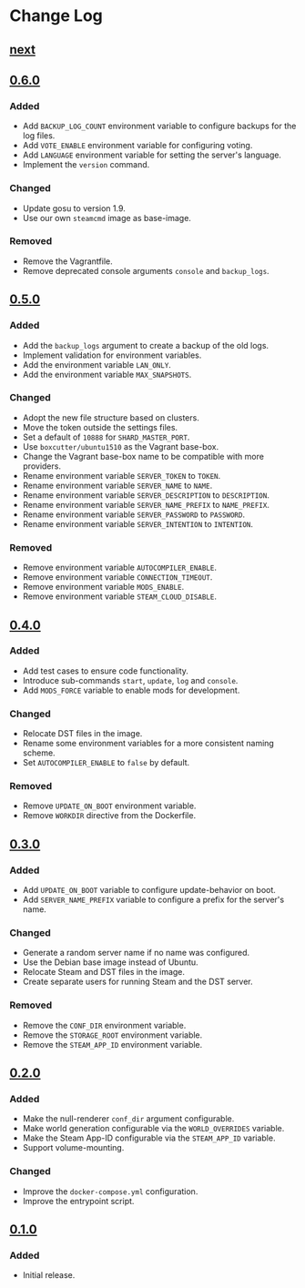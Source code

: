 # Change Log

## [next]

## [0.6.0]

### Added
- Add `BACKUP_LOG_COUNT` environment variable to configure backups for the log files.
- Add `VOTE_ENABLE` environment variable for configuring voting.
- Add `LANGUAGE` environment variable for setting the server's language.
- Implement the `version` command.

### Changed
- Update gosu to version 1.9.
- Use our own `steamcmd` image as base-image.

### Removed
- Remove the Vagrantfile.
- Remove deprecated console arguments `console` and `backup_logs`.

## [0.5.0]

### Added
- Add the `backup_logs` argument to create a backup of the old logs.
- Implement validation for environment variables.
- Add the environment variable `LAN_ONLY`.
- Add the environment variable `MAX_SNAPSHOTS`.

### Changed
- Adopt the new file structure based on clusters.
- Move the token outside the settings files.
- Set a default of `10888` for `SHARD_MASTER_PORT`.
- Use `boxcutter/ubuntu1510` as the Vagrant base-box.
- Change the Vagrant base-box name to be compatible with more providers.
- Rename environment variable `SERVER_TOKEN` to `TOKEN`.
- Rename environment variable `SERVER_NAME` to `NAME`.
- Rename environment variable `SERVER_DESCRIPTION` to `DESCRIPTION`.
- Rename environment variable `SERVER_NAME_PREFIX` to `NAME_PREFIX`.
- Rename environment variable `SERVER_PASSWORD` to `PASSWORD`.
- Rename environment variable `SERVER_INTENTION` to `INTENTION`.

### Removed
- Remove environment variable `AUTOCOMPILER_ENABLE`.
- Remove environment variable `CONNECTION_TIMEOUT`.
- Remove environment variable `MODS_ENABLE`.
- Remove environment variable `STEAM_CLOUD_DISABLE`.

## [0.4.0]

### Added
- Add test cases to ensure code functionality.
- Introduce sub-commands `start`, `update`, `log` and `console`.
- Add `MODS_FORCE` variable to enable mods for development.

### Changed
- Relocate DST files in the image.
- Rename some environment variables for a more consistent naming scheme.
- Set `AUTOCOMPILER_ENABLE` to `false` by default.

### Removed
- Remove `UPDATE_ON_BOOT` environment variable.
- Remove `WORKDIR` directive from the Dockerfile.

## [0.3.0]

### Added
- Add `UPDATE_ON_BOOT` variable to configure update-behavior on boot.
- Add `SERVER_NAME_PREFIX` variable to configure a prefix for the server's name.

### Changed
- Generate a random server name if no name was configured.
- Use the Debian base image instead of Ubuntu.
- Relocate Steam and DST files in the image.
- Create separate users for running Steam and the DST server.

### Removed
- Remove the `CONF_DIR` environment variable.
- Remove the `STORAGE_ROOT` environment variable.
- Remove the `STEAM_APP_ID` environment variable.

## [0.2.0]

### Added
- Make the null-renderer `conf_dir` argument configurable.
- Make world generation configurable via the `WORLD_OVERRIDES` variable.
- Make the Steam App-ID configurable via the `STEAM_APP_ID` variable.
- Support volume-mounting.

### Changed
- Improve the `docker-compose.yml` configuration.
- Improve the entrypoint script.

## [0.1.0]

### Added
- Initial release.

[next]: https://github.com/dst-academy/docker-dontstarvetogether/compare/v0.6.0...HEAD
[0.6.0]: https://github.com/dst-academy/docker-dontstarvetogether/compare/v0.5.0...v0.6.0
[0.5.0]: https://github.com/dst-academy/docker-dontstarvetogether/compare/v0.4.0...v0.5.0
[0.4.0]: https://github.com/dst-academy/docker-dontstarvetogether/compare/v0.3.0...v0.4.0
[0.3.0]: https://github.com/dst-academy/docker-dontstarvetogether/compare/v0.2.0...v0.3.0
[0.2.0]: https://github.com/dst-academy/docker-dontstarvetogether/compare/v0.1.0...v0.2.0
[0.1.0]: https://github.com/dst-academy/docker-dontstarvetogether/compare/da19beb5479033b82dd6dc1200bb0cf6724904c3...v0.1.0
